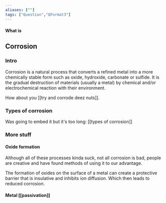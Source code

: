 ```yaml
---
aliases: [""]
tags: ["Question","QFormat3"]
---
```


#### What is
## Corrosion
### Intro
Corrosion is a natural process that converts a refined metal into a more chemically stable form such as oxide, hydroxide, carbonate or sulfide. It is the gradual destruction of materials (usually a metal) by chemical and/or electrochemical reaction with their environment.

How about you [[try and corrode deez nuts]].


### Types of corrosion
Was going to embed it but it's too long:
[[types of corrosion]]

### More stuff
#### Oxide formation
Although all of these processes kinda suck, not all corrosion is bad, people are creative and have found methods of using it to our advantage.

The formation of oxides on the surface of a metal can create a protective barrier that is insulative and inhibits ion diffusion. Which then leads to reduced corrosion.

#### Metal [[passivation]]
